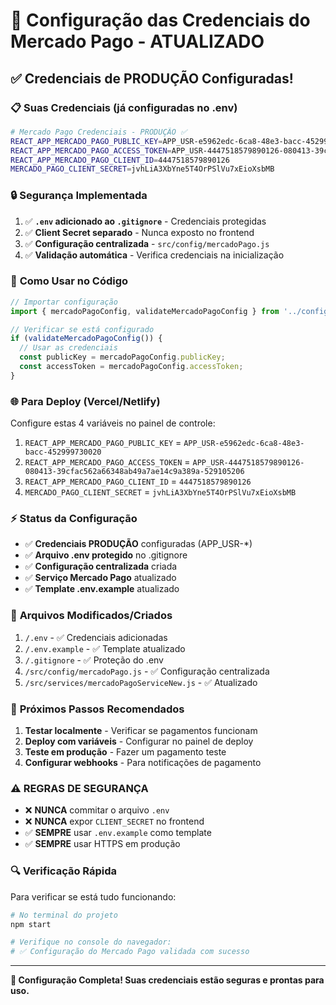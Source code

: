 # 🔐 Configuração das Credenciais do Mercado Pago - ATUALIZADO

## ✅ **Credenciais de PRODUÇÃO Configuradas!**

### 📋 **Suas Credenciais (já configuradas no .env)**

```bash
# Mercado Pago Credenciais - PRODUÇÃO ✅
REACT_APP_MERCADO_PAGO_PUBLIC_KEY=APP_USR-e5962edc-6ca8-48e3-bacc-452999730020
REACT_APP_MERCADO_PAGO_ACCESS_TOKEN=APP_USR-4447518579890126-080413-39cfac562a66348ab49a7ae14c9a389a-529105206
REACT_APP_MERCADO_PAGO_CLIENT_ID=4447518579890126
MERCADO_PAGO_CLIENT_SECRET=jvhLiA3XbYne5T4OrPSlVu7xEioXsbMB
```

### 🔒 **Segurança Implementada**

1. ✅ **`.env` adicionado ao `.gitignore`** - Credenciais protegidas
2. ✅ **Client Secret separado** - Nunca exposto no frontend
3. ✅ **Configuração centralizada** - `src/config/mercadoPago.js`
4. ✅ **Validação automática** - Verifica credenciais na inicialização

### 🚀 **Como Usar no Código**

```javascript
// Importar configuração
import { mercadoPagoConfig, validateMercadoPagoConfig } from '../config/mercadoPago';

// Verificar se está configurado
if (validateMercadoPagoConfig()) {
  // Usar as credenciais
  const publicKey = mercadoPagoConfig.publicKey;
  const accessToken = mercadoPagoConfig.accessToken;
}
```

### 🌐 **Para Deploy (Vercel/Netlify)**

Configure estas 4 variáveis no painel de controle:

1. `REACT_APP_MERCADO_PAGO_PUBLIC_KEY` = `APP_USR-e5962edc-6ca8-48e3-bacc-452999730020`
2. `REACT_APP_MERCADO_PAGO_ACCESS_TOKEN` = `APP_USR-4447518579890126-080413-39cfac562a66348ab49a7ae14c9a389a-529105206`
3. `REACT_APP_MERCADO_PAGO_CLIENT_ID` = `4447518579890126`
4. `MERCADO_PAGO_CLIENT_SECRET` = `jvhLiA3XbYne5T4OrPSlVu7xEioXsbMB`

### ⚡ **Status da Configuração**

- ✅ **Credenciais PRODUÇÃO** configuradas (APP_USR-*)
- ✅ **Arquivo .env protegido** no .gitignore
- ✅ **Configuração centralizada** criada
- ✅ **Serviço Mercado Pago** atualizado
- ✅ **Template .env.example** atualizado

### 📁 **Arquivos Modificados/Criados**

1. `/.env` - ✅ Credenciais adicionadas
2. `/.env.example` - ✅ Template atualizado  
3. `/.gitignore` - ✅ Proteção do .env
4. `/src/config/mercadoPago.js` - ✅ Configuração centralizada
5. `/src/services/mercadoPagoServiceNew.js` - ✅ Atualizado

### 🎯 **Próximos Passos Recomendados**

1. **Testar localmente** - Verificar se pagamentos funcionam
2. **Deploy com variáveis** - Configurar no painel de deploy
3. **Teste em produção** - Fazer um pagamento teste
4. **Configurar webhooks** - Para notificações de pagamento

### ⚠️ **REGRAS DE SEGURANÇA**

- ❌ **NUNCA** commitar o arquivo `.env`
- ❌ **NUNCA** expor `CLIENT_SECRET` no frontend
- ✅ **SEMPRE** usar `.env.example` como template
- ✅ **SEMPRE** usar HTTPS em produção

### 🔍 **Verificação Rápida**

Para verificar se está tudo funcionando:

```bash
# No terminal do projeto
npm start

# Verifique no console do navegador:
# ✅ Configuração do Mercado Pago validada com sucesso
```

---

**🎉 Configuração Completa! Suas credenciais estão seguras e prontas para uso.**
